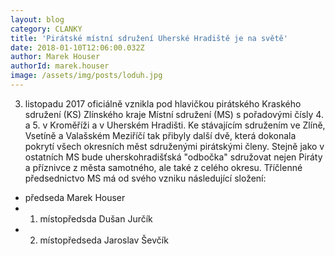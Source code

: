 ```yaml
---
layout: blog
category: CLANKY
title: 'Pirátské místní sdružení Uherské Hradiště je na světě'
date: 2018-01-10T12:06:00.032Z
author: Marek Houser
authorId: marek.houser
image: /assets/img/posts/loduh.jpg
---
```

3. listopadu 2017 oficiálně vznikla pod hlavičkou pirátského Kraského sdružení (KS) Zlínského kraje Místní sdružení (MS) s pořadovými čísly 4. a 5. v Kroměříži a v Uherském Hradišti.
Ke stávajícím sdružením ve Zlíně, Vsetíně a Valašském Meziříčí tak přibyly další dvě, která dokonala pokrytí všech okresních měst sdruženými pirátskými členy.
Stejně jako v ostatních MS bude uherskohradišťská "odbočka" sdružovat nejen Piráty a příznivce z města samotného, ale také z celého okresu.
Tříčlenné předsednictvo MS má od svého vzniku následující složení:

- předseda Marek Houser
- 1. místopředsda Dušan Jurčík
- 2. místopředseda Jaroslav Ševčík
